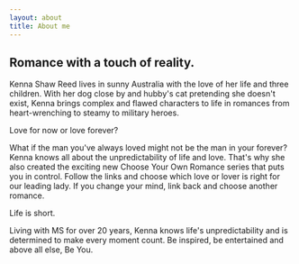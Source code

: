 ```yaml
---
layout: about
title: About me
---
```

## Romance with a touch of reality.

Kenna Shaw Reed lives in sunny Australia with the love of her life and three children. With her dog close by and hubby's cat pretending she doesn't exist, Kenna brings complex and flawed characters to life in romances from heart-wrenching to steamy to military heroes. 

Love for now or love forever?

What if the man you've always loved might not be the man in your forever? Kenna knows all about the unpredictability of life and love. That's why she also created the exciting new Choose Your Own Romance series that puts you in control. Follow the links and choose which love or lover is right for our leading lady. If you change your mind, link back and choose another romance.

Life is short.

Living with MS for over 20 years, Kenna knows life's unpredictability and is determined to make every moment count. Be inspired, be entertained and above all else, Be You.